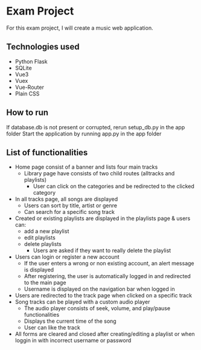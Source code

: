 # Exam Project #
For this exam project, I will create a music web application.

## Technologies used ##
* Python Flask
* SQLite
* Vue3
* Vuex
* Vue-Router
* Plain CSS

## How to run ##
If database.db is not present or corrupted, rerun setup_db.py in the app folder
Start the application by running app.py in the app folder

## List of functionalities ##
* Home page consist of a banner and lists four main tracks
    * Library page have consists of two child routes (alltracks and playlists)
        * User can click on the categories and be redirected to the clicked category
* In all tracks page, all songs are displayed
    * Users can sort by title, artist or genre
    * Can search for a specific song track
* Created or existing playlists are displayed in the playlists page & users can:
    * add a new playlist
    * edit playlists
    * delete playlists
        * Users are asked if they want to really delete the playlist
* Users can login or register a new account
    * If the user enters a wrong or non existing account, an alert message is displayed
    * After registering, the user is automatically logged in and redirected to the main page
    * Username is displayed on the navigation bar when logged in
* Users are redirected to the track page when clicked on a specific track
* Song tracks can be played with a custom audio player
    * The audio player consists of seek, volume, and play/pause functionalities
    * Displays the current time of the song
    * User can like the track
* All forms are cleared and closed after creating/editing a playlist or when loggin in with incorrect username or password
